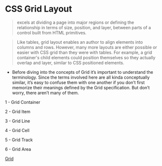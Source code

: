 # CSS Grid Layout

> excels at dividing a page into major regions or defining the relationship in terms of size, position, and layer, between parts of a control built from HTML primitives.

> Like tables, grid layout enables an author to align elements into columns and rows. However, many more layouts are either possible or easier with CSS grid than they were with tables. For example, a grid container's child elements could position themselves so they actually overlap and layer, similar to CSS positioned elements.

- Before diving into the concepts of Grid it’s important to understand the terminology. Since the terms involved here are all kinda conceptually similar, it’s easy to confuse them with one another if you don’t first memorize their meanings defined by the Grid specification. But don’t worry, there aren’t many of them.

1 - Grid Container

2 - Grid Item

3 - Grid Line

4 - Grid Cell

5 - Grid Track

6 - Grid Area


[Grid](https://css-tricks.com/snippets/css/complete-guide-grid/#:~:text=CSS%20Grid%20Layout%20is%20the,largely%20a%201%2Ddimensional%20system.)
